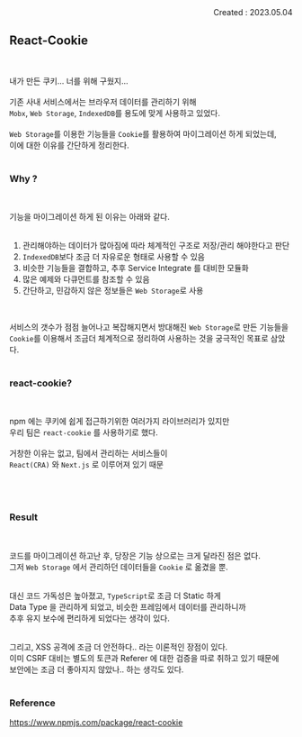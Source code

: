 <div align="right">Created : 2023.05.04</div>

## **React-Cookie**
<br>

내가 만든 쿠키... 너를 위해 구웠지...<br><br>
기존 사내 서비스에서는 브라우저 데이터를 관리하기 위해 <br>
`Mobx`, `Web Storage`, `IndexedDB`를 용도에 맞게 사용하고 있었다. <br><br>
`Web Storage`를 이용한 기능들을 `Cookie`를 활용하여 마이그레이션 하게 되었는데,<br>
이에 대한 이유를 간단하게 정리한다.<br><br>

### **Why ?**
<br>

기능을 마이그레이션 하게 된 이유는 아래와 같다.
<br><br>

1. 관리해야하는 데이터가 많아짐에 따라 체계적인 구조로 저장/관리 해야한다고 판단
2. `IndexedDB`보다 조금 더 자유로운 형태로 사용할 수 있음
3. 비슷한 기능들을 결합하고, 추후 Service Integrate 를 대비한 모듈화
4. 많은 예제와 다큐먼트를 참조할 수 있음
5. 간단하고, 민감하지 않은 정보들은 `Web Storage`로 사용

<br>

서비스의 갯수가 점점 늘어나고 복잡해지면서 방대해진 `Web Storage`로 만든 기능들을 <br>
`Cookie`를 이용해서 조금더 체계적으로 정리하여 사용하는 것을 궁극적인 목표로 삼았다.<br><br>

### **react-cookie?**
<br>

npm 에는 쿠키에 쉽게 접근하기위한 여러가지 라이브러리가 있지만 <br>
우리 팀은 `react-cookie` 를 사용하기로 했다.<br><br>
거창한 이유는 없고, 팀에서 관리하는 서비스들이 <br>
`React(CRA)` 와 `Next.js` 로 이루어져 있기 때문<br><br>
<br><br>

### **Result**
<br>

코드를 마이그레이션 하고난 후, 당장은 기능 상으로는 크게 달라진 점은 없다.<br>
그저 `Web Storage` 에서 관리하던 데이터들을 `Cookie` 로 옮겼을 뿐.<br><br>

대신 코드 가독성은 높아졌고, `TypeScript`로 조금 더 Static 하게<br>
Data Type 을 관리하게 되었고, 비슷한 프레임에서 데이터를 관리하니까 <br>
추후 유지 보수에 편리하게 되었다는 생각이 있다.<br><br>

그리고, XSS 공격에 조금 더 안전하다.. 라는 이론적인 장점이 있다.<br>
이미 CSRF 대비는 별도의 토큰과 Referer 에 대한 검증을 따로 취하고 있기 때문에<br>
보안에는 조금 더 좋아지지 않았나.. 하는 생각도 있다.
<br><br>

### **Reference**

https://www.npmjs.com/package/react-cookie
